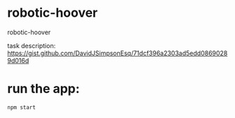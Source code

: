 # robotic-hoover
robotic-hoover

task description: https://gist.github.com/DavidJSimpsonEsq/71dcf396a2303ad5edd08690289d016d

# run the app:

`npm start`
